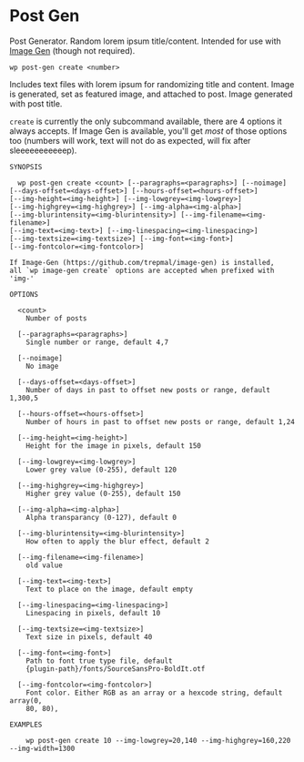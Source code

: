 Post Gen
========

Post Generator. Random lorem ipsum title/content. Intended for use with [Image Gen](https://github.com/trepmal/image-gen/) (though not required).

```
wp post-gen create <number>
```

Includes text files with lorem ipsum for randomizing title and content. Image is generated, set as featured image, and attached to post. Image generated with post title.

`create` is currently the only subcommand available, there are 4 options it always accepts. If Image Gen is available, you'll get *most* of those options too (numbers will work, text will not do as expected, will fix after sleeeeeeeeeeep).

```
SYNOPSIS

  wp post-gen create <count> [--paragraphs=<paragraphs>] [--noimage]
[--days-offset=<days-offset>] [--hours-offset=<hours-offset>]
[--img-height=<img-height>] [--img-lowgrey=<img-lowgrey>]
[--img-highgrey=<img-highgrey>] [--img-alpha=<img-alpha>]
[--img-blurintensity=<img-blurintensity>] [--img-filename=<img-filename>]
[--img-text=<img-text>] [--img-linespacing=<img-linespacing>]
[--img-textsize=<img-textsize>] [--img-font=<img-font>]
[--img-fontcolor=<img-fontcolor>]

If Image-Gen (https://github.com/trepmal/image-gen) is installed,
all `wp image-gen create` options are accepted when prefixed with 'img-'

OPTIONS

  <count>
    Number of posts

  [--paragraphs=<paragraphs>]
    Single number or range, default 4,7

  [--noimage]
    No image

  [--days-offset=<days-offset>]
    Number of days in past to offset new posts or range, default 1,300,5

  [--hours-offset=<hours-offset>]
    Number of hours in past to offset new posts or range, default 1,24

  [--img-height=<img-height>]
    Height for the image in pixels, default 150

  [--img-lowgrey=<img-lowgrey>]
    Lower grey value (0-255), default 120

  [--img-highgrey=<img-highgrey>]
    Higher grey value (0-255), default 150

  [--img-alpha=<img-alpha>]
    Alpha transparancy (0-127), default 0

  [--img-blurintensity=<img-blurintensity>]
    How often to apply the blur effect, default 2

  [--img-filename=<img-filename>]
    old value

  [--img-text=<img-text>]
    Text to place on the image, default empty

  [--img-linespacing=<img-linespacing>]
    Linespacing in pixels, default 10

  [--img-textsize=<img-textsize>]
    Text size in pixels, default 40

  [--img-font=<img-font>]
    Path to font true type file, default
    {plugin-path}/fonts/SourceSansPro-BoldIt.otf

  [--img-fontcolor=<img-fontcolor>]
    Font color. Either RGB as an array or a hexcode string, default array(0,
    80, 80),

EXAMPLES

    wp post-gen create 10 --img-lowgrey=20,140 --img-highgrey=160,220 --img-width=1300
```